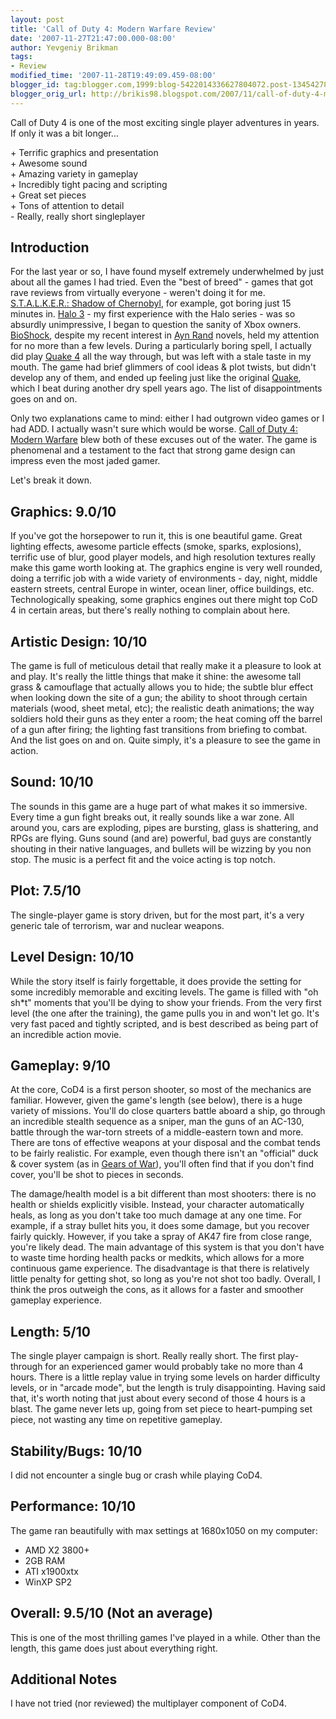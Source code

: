```yaml
---
layout: post
title: 'Call of Duty 4: Modern Warfare Review'
date: '2007-11-27T21:47:00.000-08:00'
author: Yevgeniy Brikman
tags:
- Review
modified_time: '2007-11-28T19:49:09.459-08:00'
blogger_id: tag:blogger.com,1999:blog-5422014336627804072.post-1345427897869530651
blogger_orig_url: http://brikis98.blogspot.com/2007/11/call-of-duty-4-modern-warfare-review.html
---
```


Call of Duty 4 is one of the most exciting single player adventures in years. 
If only it was a bit longer... 

\+ Terrific graphics and presentation  
\+ Awesome sound  
\+ Amazing variety in gameplay  
\+ Incredibly tight pacing and scripting  
\+ Great set pieces  
\+ Tons of attention to detail  
\- Really, really short singleplayer  

## Introduction

For the last year or so, I have found myself extremely underwhelmed by just 
about all the games I had tried. Even the "best of breed" - games that got 
rave reviews from virtually everyone - weren't doing it for me. 
[S.T.A.L.K.E.R.: Shadow of Chernobyl](http://www.stalker-game.com/), for 
example, got boring just 15 minutes in. [Halo 3](http://www.halo3.com/) - my 
first experience with the Halo series - was so absurdly unimpressive, I began 
to question the sanity of Xbox owners. 
[BioShock](http://www.2kgames.com/bioshock/), despite my recent interest in 
[Ayn Rand](http://en.wikipedia.org/wiki/Ayn_Rand) novels, held my attention 
for no more than a few levels. During a particularly boring spell, I actually 
did play [Quake 4](http://www.idsoftware.com/games/quake/quake4/) all the way 
through, but was left with a stale taste in my mouth. The game had brief 
glimmers of cool ideas &amp; plot twists, but didn't develop any of them, and 
ended up feeling just like the original 
[Quake](http://www.idsoftware.com/games/quake/quake/), which I beat during 
another dry spell years ago. The list of disappointments goes on and on. 

Only two explanations came to mind: either I had outgrown video games or I had 
ADD. I actually wasn't sure which would be worse. [Call of Duty 4: Modern 
Warfare](http://www.callofduty.com/) blew both of these excuses out of the 
water. The game is phenomenal and a testament to the fact that strong game 
design can impress even the most jaded gamer. 

Let's break it down.

## Graphics: 9.0/10 

If you've got the horsepower to run it, this is one beautiful game. Great 
lighting effects, awesome particle effects (smoke, sparks, explosions), 
terrific use of blur, good player models, and high resolution textures really 
make this game worth looking at. The graphics engine is very well rounded, 
doing a terrific job with a wide variety of environments - day, night, middle 
eastern streets, central Europe in winter, ocean liner, office buildings, etc. 
Technologically speaking, some graphics engines out there might top CoD 4 in 
certain areas, but there's really nothing to complain about here. 

## Artistic Design: 10/10 

The game is full of meticulous detail that really make it a pleasure to look 
at and play. It's really the little things that make it shine: the awesome 
tall grass &amp; camouflage that actually allows you to hide; the subtle blur 
effect when looking down the site of a gun; the ability to shoot through 
certain materials (wood, sheet metal, etc); the realistic death animations; 
the way soldiers hold their guns as they enter a room; the heat coming off the 
barrel of a gun after firing; the lighting fast transitions from briefing to 
combat. And the list goes on and on. Quite simply, it's a pleasure to see the 
game in action. 

## Sound: 10/10 

The sounds in this game are a huge part of what makes it so immersive. Every 
time a gun fight breaks out, it really sounds like a war zone. All around you, 
cars are exploding, pipes are bursting, glass is shattering, and RPGs are 
flying. Guns sound (and are) powerful, bad guys are constantly shouting in 
their native languages, and bullets will be wizzing by you non stop. The music 
is a perfect fit and the voice acting is top notch. 

## Plot: 7.5/10 

The single-player game is story driven, but for the most part, it's a very 
generic tale of terrorism, war and nuclear weapons. 

## Level Design: 10/10 

While the story itself is fairly forgettable, it does provide the setting for 
some incredibly memorable and exciting levels. The game is filled with "oh 
sh*t" moments that you'll be dying to show your friends. From the very first 
level (the one after the training), the game pulls you in and won't let go. 
It's very fast paced and tightly scripted, and is best described as being part 
of an incredible action movie. 

## Gameplay: 9/10 

At the core, CoD4 is a first person shooter, so most of the mechanics are 
familiar. However, given the game's length (see below), there is a huge 
variety of missions. You'll do close quarters battle aboard a ship, go through 
an incredible stealth sequence as a sniper, man the guns of an AC-130, battle 
through the war-torn streets of a middle-eastern town and more. There are tons 
of effective weapons at your disposal and the combat tends to be fairly 
realistic. For example, even though there isn't an "official" duck &amp; cover 
system (as in [Gears of War](http://gearsofwar.com/)), you'll often find that 
if you don't find cover, you'll be shot to pieces in seconds. 

The damage/health model is a bit different than most shooters: there is no 
health or shields explicitly visible. Instead, your character automatically 
heals, as long as you don't take too much damage at any one time. For example, 
if a stray bullet hits you, it does some damage, but you recover fairly 
quickly. However, if you take a spray of AK47 fire from close range, you're 
likely dead. The main advantage of this system is that you don't have to waste 
time hording health packs or medkits, which allows for a more continuous game 
experience. The disadvantage is that there is relatively little penalty for 
getting shot, so long as you're not shot too badly. Overall, I think the pros 
outweigh the cons, as it allows for a faster and smoother gameplay experience. 

## Length: 5/10 

The single player campaign is short. Really really short. The first 
play-through for an experienced gamer would probably take no more than 4 
hours. There is a little replay value in trying some levels on harder 
difficulty levels, or in "arcade mode", but the length is truly disappointing. 
Having said that, it's worth noting that just about every second of those 4 
hours is a blast. The game never lets up, going from set piece to 
heart-pumping set piece, not wasting any time on repetitive gameplay. 

## Stability/Bugs: 10/10 

I did not encounter a single bug or crash while playing CoD4. 

## Performance: 10/10 

The game ran beautifully with max settings at 1680x1050 on my computer: 

* AMD X2 3800+ 
* 2GB RAM 
* ATI x1900xtx 
* WinXP SP2 

## Overall: 9.5/10 (Not an average) 

This is one of the most thrilling games I've played in a while. Other than the 
length, this game does just about everything right. 

## Additional Notes

I have not tried (nor reviewed) the multiplayer component of CoD4. 